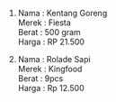 1. Nama  : Kentang Goreng<br>
   Merek : Fiesta<br>
   Berat : 500 gram<br>
   Harga : RP 21.500<br>

2. Nama  : Rolade Sapi<br>
   Merek : Kingfood<br>
   Berat : 9pcs<br>
   Harga : Rp 12.500<br>
